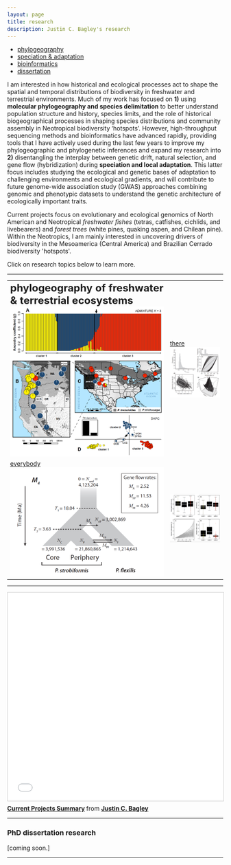```yaml
---
layout: page
title: research
description: Justin C. Bagley's research
---
```


<div class="navbar">
    <div class="navbar-inner">
        <ul class="nav">
            <li><a href="#phylogeog">phylogeography</a></li>
            <li><a href="#specadapt">speciation & adaptation</a></li>
            <li><a href="#software">bioinformatics</a></li>
            <li><a href="#thesis">dissertation</a></li>
<!--            <li><a href="#evolgen">evolutionary genetics</a></li>  -->
<!--            <li><a href="#syst">systematics</a></li>  -->
<!--            <li><a href="#evoleco">evolutionary ecology</a></li>  -->
<!--            <li><a href="#congen">conservation genomics</a></li>  -->
        </ul>
    </div>
</div>


I am interested in how historical and ecological processes act to shape the spatial and 
temporal distributions of biodiversity in freshwater and terrestrial environments. Much of 
my work has focused on **1)** using **molecular phylogeography and species delimitation** to better 
understand population structure and history, species limits, and the role of historical 
biogeographical processes in shaping species distributions and community assembly in 
Neotropical biodiversity ‘hotspots’. However, high-throughput sequencing methods and 
bioinformatics have advanced rapidly, providing tools that I have actively used during 
the last few years to improve my phylogeographic and phylogenetic inferences and expand my 
research into **2)** disentangling the interplay between genetic drift, natural selection, and 
gene flow (hybridization) during **speciation and local adaptation**. This latter focus includes 
studying the ecological and genetic bases of adaptation to challenging environments and 
ecological gradients, and will contribute to future genome-wide association study (GWAS) 
approaches combining genomic and phenotypic datasets to understand the genetic architecture 
of ecologically important traits.

Current projects focus on evolutionary and ecological genomics of North American and 
Neotropical _freshwater fishes_ (tetras, catfishes, cichlids, and livebearers) and _forest 
trees_ (white pines, quaking aspen, and Chilean pine). Within the Neotropics, I am mainly 
interested in uncovering drivers of biodiversity in the Mesoamerica (Central America) 
and Brazilian Cerrado biodiversity 'hotspots'.

Click on research topics below to learn more.

---

<table class="wide">
<tr>
  <td class="left">
      <a name="phylogeog"></a><font size="+2"><strong>phylogeography of freshwater & terrestrial ecosystems</strong></font>
      <a href="phylogeog.md" name="phylogeog">
        <img src="../assets/pics/aspen_fig1_pop_struct.png" alt="Aspen GBS phylogeography" title="Aspen GBS phylogeography" width="450"/>
     </a>
  </td>
  <td class="right">
    <a href="index.md">
        there
        <img src="../assets/pics/swwp_fig4_genomic_cline.png" alt="Menon et al. (2018) genomic cline fig" title="Menon et al. (2018) genomic cline fig" width="450"/>
    </a>
  </td>
</tr>
<tr>
  <td class="left">
    <a href="index.md">
        everybody
        <img src="../assets/pics/swwp_fig5_dem.png" alt="Menon et al. (2018) dem modeling fig" title="Menon et al. (2018) dem modeling fig" width="450"/>
    </a>
  </td>
  <td class="right">
    <a href="index.md">
        <img src="../assets/pics/aspen_fig3_div.png" alt="GBS SNPs popgen diversity example" title="GBS SNPs popgen diversity example" width="450"/>
    </a>
  </td>
</tr>
</table>

---

<iframe src="//www.slideshare.net/slideshow/embed_code/key/ComxCAB9CevHkU" width="595" height="485" frameborder="0" marginwidth="0" marginheight="0" scrolling="no" style="border:1px solid #CCC; border-width:1px; margin-bottom:5px; max-width: 100%;" allowfullscreen> </iframe> <div style="margin-bottom:5px"> <strong> <a href="//www.slideshare.net/justinbagley/current-projects-summary" title="Current Projects Summary" target="_blank">Current Projects Summary</a> </strong> from <strong><a href="https://www.slideshare.net/justinbagley" target="_blank">Justin C. Bagley</a></strong> </div>

---
### <a name="thesis"></a>PhD dissertation research

[coming soon.]

---
